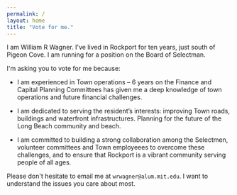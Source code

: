 ```yaml
---
permalink: /
layout: home
title: "Vote for me."
---
```



I am William R Wagner.
I've lived in Rockport for ten years, just south of Pigeon Cove.
I am running for a position on the Board of Selectman.

I'm asking you to vote for me because:

* I am experienced in Town operations – 6 years on the Finance and 
  Capital Planning Committees has given me a deep knowledge of town operations and future financial challenges.

* I am dedicated to serving the resident’s interests: 
  improving Town roads, buildings and waterfront infrastructures. 
  Planning for the future of the Long Beach community and beach.

* I am committed to building a strong collaboration among the Selectmen, 
  volunteer committees and Town employeees to overcome these challenges, 
  and to ensure that Rockport is a vibrant community serving people of all ages.

Please don't hesitate to email me at `wrwagner@alum.mit.edu`.
I want to understand the issues you care about most.
